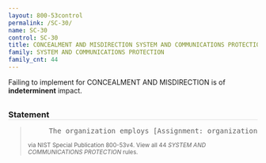 ```yaml
---
layout: 800-53control
permalink: /SC-30/
name: SC-30
control: SC-30
title: CONCEALMENT AND MISDIRECTION SYSTEM AND COMMUNICATIONS PROTECTION
family: SYSTEM AND COMMUNICATIONS PROTECTION
family_cnt: 44
---
```

<p class="text-">Failing to implement for CONCEALMENT AND MISDIRECTION is of <b>indeterminent</b> impact.</p>

<h3 style="border-bottom:1px solid #ddd;margin:30px 0 8px 0;">Statement</h3>
<blockquote>
<pre>     The organization employs [Assignment: organization-defined concealment and misdirection techniques] for [Assignment: organization-defined information systems] at [Assignment: organization-defined time periods] to confuse and mislead adversaries. 
</pre>
<p><small>via NIST Special Publication 800-53v4. View all 44 <i>SYSTEM AND COMMUNICATIONS PROTECTION</i> rules. <a href="/cce/ssg/group/$Group_id"><span class="glyphicon glyphicon-link"></span></a> </small></p>
</blockquote>

